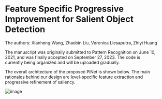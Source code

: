 # Feature Specific Progressive Improvement for Salient Object Detection

The authors: Xianheng Wang, Zhaobin Liu, Veronica Liesaputra, Zhiyi Huang

The manuscript was originally submitted to Pattern Recognition on June 10, 2021, and was finally accepted on September 27, 2023. The code is currently being organized and will be uploaded gradually.

The overall architecture of the proposed PiNet is shown below. The main rationales behind our design are level-specific feature extraction and progressive refinement of saliency.

![image](https://github.com/Henrywang621/PiNet/assets/49090477/59f25b95-b4f4-4203-b8f3-e92637e0113d)




